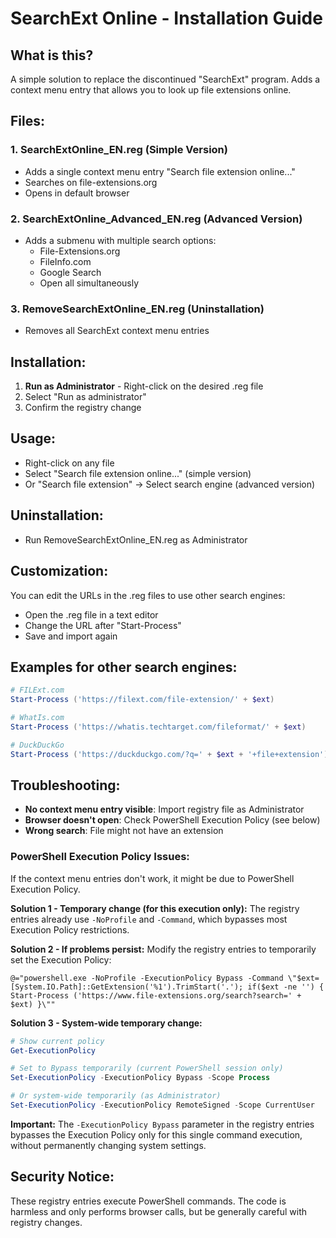 # SearchExt Online - Installation Guide

## What is this?
A simple solution to replace the discontinued "SearchExt" program. Adds a context menu entry that allows you to look up file extensions online.

## Files:

### 1. SearchExtOnline_EN.reg (Simple Version)
- Adds a single context menu entry "Search file extension online..."
- Searches on file-extensions.org
- Opens in default browser

### 2. SearchExtOnline_Advanced_EN.reg (Advanced Version)
- Adds a submenu with multiple search options:
  - File-Extensions.org
  - FileInfo.com  
  - Google Search
  - Open all simultaneously

### 3. RemoveSearchExtOnline_EN.reg (Uninstallation)
- Removes all SearchExt context menu entries

## Installation:

1. **Run as Administrator** - Right-click on the desired .reg file
2. Select "Run as administrator"
3. Confirm the registry change

## Usage:

- Right-click on any file
- Select "Search file extension online..." (simple version)
- Or "Search file extension" → Select search engine (advanced version)

## Uninstallation:

- Run RemoveSearchExtOnline_EN.reg as Administrator

## Customization:

You can edit the URLs in the .reg files to use other search engines:

- Open the .reg file in a text editor
- Change the URL after "Start-Process"
- Save and import again

## Examples for other search engines:

```powershell
# FILExt.com
Start-Process ('https://filext.com/file-extension/' + $ext)

# WhatIs.com
Start-Process ('https://whatis.techtarget.com/fileformat/' + $ext)

# DuckDuckGo
Start-Process ('https://duckduckgo.com/?q=' + $ext + '+file+extension')
```

## Troubleshooting:

- **No context menu entry visible**: Import registry file as Administrator
- **Browser doesn't open**: Check PowerShell Execution Policy (see below)
- **Wrong search**: File might not have an extension

### PowerShell Execution Policy Issues:

If the context menu entries don't work, it might be due to PowerShell Execution Policy. 

**Solution 1 - Temporary change (for this execution only):**
The registry entries already use `-NoProfile` and `-Command`, which bypasses most Execution Policy restrictions.

**Solution 2 - If problems persist:**
Modify the registry entries to temporarily set the Execution Policy:

```reg
@="powershell.exe -NoProfile -ExecutionPolicy Bypass -Command \"$ext=[System.IO.Path]::GetExtension('%1').TrimStart('.'); if($ext -ne '') { Start-Process ('https://www.file-extensions.org/search?search=' + $ext) }\""
```

**Solution 3 - System-wide temporary change:**
```powershell
# Show current policy
Get-ExecutionPolicy

# Set to Bypass temporarily (current PowerShell session only)
Set-ExecutionPolicy -ExecutionPolicy Bypass -Scope Process

# Or system-wide temporarily (as Administrator)
Set-ExecutionPolicy -ExecutionPolicy RemoteSigned -Scope CurrentUser
```

**Important:** The `-ExecutionPolicy Bypass` parameter in the registry entries bypasses the Execution Policy only for this single command execution, without permanently changing system settings.

## Security Notice:

These registry entries execute PowerShell commands. The code is harmless and only performs browser calls, but be generally careful with registry changes.